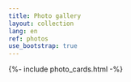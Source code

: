 ```yaml
---
title: Photo gallery
layout: collection
lang: en
ref: photos
use_bootstrap: true
---
```


{%- include photo_cards.html -%}
